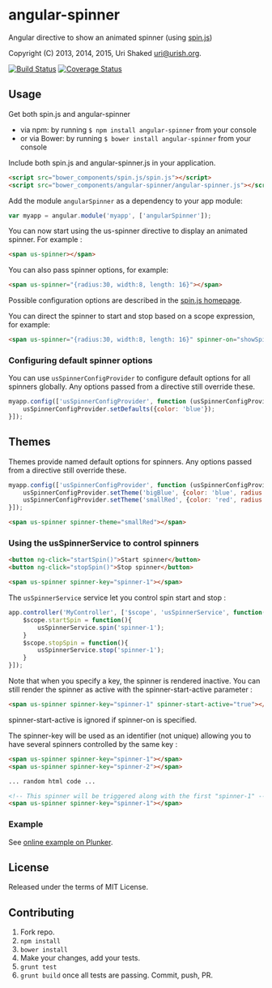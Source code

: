 # angular-spinner

Angular directive to show an animated spinner (using [spin.js](http://fgnass.github.io/spin.js/))

Copyright (C) 2013, 2014, 2015, Uri Shaked <uri@urish.org>.

[![Build Status](https://travis-ci.org/urish/angular-spinner.png?branch=master)](https://travis-ci.org/urish/angular-spinner)
[![Coverage Status](https://coveralls.io/repos/urish/angular-spinner/badge.png)](https://coveralls.io/r/urish/angular-spinner)

## Usage

Get both spin.js and angular-spinner

- via npm: by running ``` $ npm install angular-spinner ``` from your console
- or via Bower: by running ``` $ bower install angular-spinner ``` from your console

Include both spin.js and angular-spinner.js in your application.

```html
<script src="bower_components/spin.js/spin.js"></script>
<script src="bower_components/angular-spinner/angular-spinner.js"></script>
```

Add the module `angularSpinner` as a dependency to your app module:

```js
var myapp = angular.module('myapp', ['angularSpinner']);
```

You can now start using the us-spinner directive to display an animated
spinner. For example :

```html
<span us-spinner></span>
```

You can also pass spinner options, for example:

```html
<span us-spinner="{radius:30, width:8, length: 16}"></span>
```

Possible configuration options are described in the [spin.js homepage](http://fgnass.github.io/spin.js/).

You can direct the spinner to start and stop based on a scope expression, for example:

```html
<span us-spinner="{radius:30, width:8, length: 16}" spinner-on="showSpinner"></span>
```


### Configuring default spinner options

You can use `usSpinnerConfigProvider` to configure default options for all spinners globally. Any options passed from a directive still override these.

```js
myapp.config(['usSpinnerConfigProvider', function (usSpinnerConfigProvider) {
    usSpinnerConfigProvider.setDefaults({color: 'blue'});
}]);
```

## Themes

Themes provide named default options for spinners. Any options passed from a directive still override these.

```js
myapp.config(['usSpinnerConfigProvider', function (usSpinnerConfigProvider) {
    usSpinnerConfigProvider.setTheme('bigBlue', {color: 'blue', radius: 20});
    usSpinnerConfigProvider.setTheme('smallRed', {color: 'red', radius: 6});
}]);
```

```html
<span us-spinner spinner-theme="smallRed"></span>
```

### Using the usSpinnerService to control spinners

```html
<button ng-click="startSpin()">Start spinner</button>
<button ng-click="stopSpin()">Stop spinner</button>

<span us-spinner spinner-key="spinner-1"></span>
```

The `usSpinnerService` service let you control spin start and stop :

```js
app.controller('MyController', ['$scope', 'usSpinnerService', function($scope, usSpinnerService){
    $scope.startSpin = function(){
        usSpinnerService.spin('spinner-1');
    }
    $scope.stopSpin = function(){
        usSpinnerService.stop('spinner-1');
    }
}]);
```

Note that when you specify a key, the spinner is rendered inactive.
You can still render the spinner as active with the spinner-start-active parameter :
```html
<span us-spinner spinner-key="spinner-1" spinner-start-active="true"></span>
```

spinner-start-active is ignored if spinner-on is specified.

The spinner-key will be used as an identifier (not unique) allowing you to have several spinners controlled by the same key :

```html
<span us-spinner spinner-key="spinner-1"></span>
<span us-spinner spinner-key="spinner-2"></span>

... random html code ...

<!-- This spinner will be triggered along with the first "spinner-1" -->
<span us-spinner spinner-key="spinner-1"></span>
```

### Example

See [online example on Plunker](http://plnkr.co/edit/BGLUYcylbIVJRz6ztbhf?p=preview).

## License

Released under the terms of MIT License.

## Contributing

1. Fork repo.
2. `npm install`
3. `bower install`
4. Make your changes, add your tests.
5. `grunt test`
6. `grunt build` once all tests are passing. Commit, push, PR.
